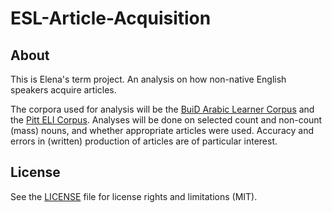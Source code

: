 # ESL-Article-Acquisition

## About
This is Elena's term project. An analysis on how non-native English speakers acquire articles.

The corpora used for analysis will be the [BuiD Arabic Learner Corpus](http://www.buid.ac.ae/balc) and the [Pitt ELI Corpus](https://github.com/ELI-Data-Mining-Group/Pitt-ELI-Corpus). Analyses will be done on selected count and non-count (mass) nouns, and whether appropriate articles were used. Accuracy and errors in (written) production of articles are of particular interest.

## License
See the [LICENSE](https://github.com/Data-Science-for-Linguists-2019/ESL-Article-Acquisition/blob/master/LICENSE.md) file for license rights and limitations (MIT).
